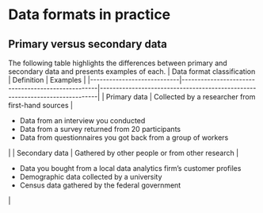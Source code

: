 # Data formats in practice
## Primary versus secondary data
The following table highlights the differences between primary and secondary data and presents examples of each. 
| Data format classification | Definition | Examples |
|----------------------------|---------------------------------------------------|-----------------------------------------------------------------------------|
| Primary data               | Collected by a researcher from first-hand sources | <ul><li>Data from an interview you conducted</li><li>Data from a survey returned from 20 participants</li><li>Data from questionnaires you got back from a group of workers</li></ul> |
| Secondary data             | Gathered by other people or from other research   | <ul><li>Data you bought from a local data analytics firm’s customer profiles</li><li>Demographic data collected by a university</li><li>Census data gathered by the federal government</li></ul> |
